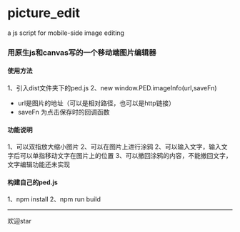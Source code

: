 # picture_edit
a js script for mobile-side image editing

### 用原生js和canvas写的一个移动端图片编辑器

#### 使用方法
1、引入dist文件夹下的ped.js
2、new window.PED.imageInfo(url,saveFn)
* url是图片的地址（可以是相对路径，也可以是http链接）
* saveFn 为点击保存时的回调函数

#### 功能说明
1、可以双指放大缩小图片
2、可以在图片上进行涂鸦
2、可以输入文字，输入文字后可以单指移动文字在图片上的位置
3、可以撤回涂鸦的内容，不能撤回文字，文字编辑功能还未实现

#### 构建自己的ped.js
1、npm install
2、npm run build

----
欢迎star
